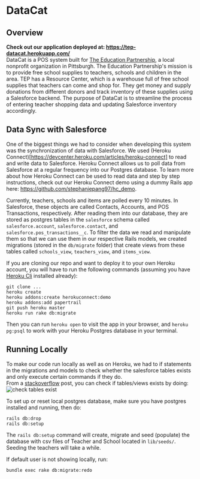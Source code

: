# DataCat 

## Overview
**Check out our application deployed at: https://tep-datacat.herokuapp.com/**  
DataCat is a POS system built for [The Education Partnership](https://www.theeducationpartnership.org/), a local nonprofit organization in Pittsburgh. The Education Partnership's mission is to provide free school supplies to teachers, schools and children in the area. TEP has a Resource Center, which is a warehouse full of free school supplies that teachers can come and shop for. They get money and supply donations from different donors and track inventory of these supplies using a Salesforce backend. The purpose of DataCat is to streamline the process of entering teacher shopping data and updating Salesforce inventory accordingly. 

## Data Sync with Salesforce 
One of the biggest things we had to consider when developing this system was the synchronization of data with Salesforce. We used (Heroku Connect)[https://devcenter.heroku.com/articles/heroku-connect] to read and write data to Salesforce. Heroku Connect allows us to poll data from Salesforce at a regular frequency into our Postgres database. To learn more about how Heroku Connect can be used to read data and step by step instructions, check out our Heroku Connect demo using a dummy Rails app here: https://github.com/stephaniepang97/hc_demo.   

Currently, teachers, schools and items are polled every 10 minutes. In Salesforce, these objects are called Contacts, Accounts, and POS Transactions, respectively. After reading them into our database, they are stored as postgres tables in the `salesforce` schema called `salesforce.account`, `salesforce.contact`, and `salesforce.pos_transactions__c`. To filter the data we read and manipulate them so that we can use them in our respective Rails models, we created migrations (stored in the `db/migrate` folder) that create views from these tables called `schools_view`, `teachers_view`, and `items_view`.  

If you are cloning our repo and want to deploy it to your own Heroku account, you will have to run the following commands (assuming you have [Heroku Cli](https://devcenter.heroku.com/articles/heroku-cli) installed already):
```
git clone ...
heroku create 
heroku addons:create herokuconnect:demo
heroku addons:add papertrail
git push heroku master
heroku run rake db:migrate
```
Then you can run `heroku open` to visit the app in your browser, and `heroku pg:psql` to work with your Heroku Postgres database in your terminal.   

## Running Locally
To make our code run locally as well as on Heroku, we had to if statements in the migrations and models to check whether the salesforce tables exists and only execute certain commands if they do.  
From a [stackoverflow](https://stackoverflow.com/questions/6590107/check-if-a-table-exists-in-rails) post, you can check if tables/views exists by doing:  
![check tables exist](https://ibb.co/jKaNzH)

To set up or reset local postgres database, make sure you have postgres installed and running, then do:
```
rails db:drop 
rails db:setup
```
The `rails db:setup` command will create, migrate and seed (populate) the database with csv files of Teacher and School located in `lib/seeds/`. Seeding the teachers will take a while.

If default user is not showing locally, run: 
```
bundle exec rake db:migrate:redo
```
